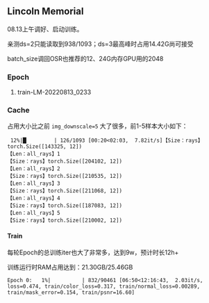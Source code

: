 

## Lincoln Memorial

08.13上午调好、启动训练。

亲测ds=2只能读取到938/1093；ds=3最高峰时占用14.42G尚可接受

batch_size调回OSR也推荐的12、24G内存GPU用的2048



### Epoch

1. train-LM-20220813_0233





### Cache

占用大小比之前 `img_downscale=5` 大了很多，前1-5样本大小如下：

```
 12%|█▏        | 126/1093 [00:20<02:03,  7.82it/s]【Size：rays】torch.Size([143325, 12])
【Len：all_rays】1
【Size：rays】torch.Size([204102, 12])
【Len：all_rays】2
【Size：rays】torch.Size([210535, 12])
【Len：all_rays】3
【Size：rays】torch.Size([211068, 12])
【Len：all_rays】4
【Size：rays】torch.Size([187083, 12])
【Len：all_rays】5
【Size：rays】torch.Size([210002, 12])
```



#### Train

每轮Epoch的总训练iter也大了非常多，达到9w，预计时长12h+

训练运行时RAM占用达到：21.30GB/25.46GB

```
Epoch 0:   1%|          | 832/90461 [06:50<12:16:43,  2.03it/s, loss=0.474, train/color_loss=0.317, train/normal_loss=0.00289, train/mask_error=0.154, train/psnr=16.60]
```

